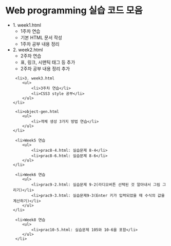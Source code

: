 # Web programming 실습 코드 모음
<!DOCTYPE html>
<head></head>
<body>
<ul>
    <li>1. week1.html
        <ul>
            <li>1주차 연습</li>
            <li>기본 HTML 문서 작성</li>
            <li>1주차 공부 내용 정리</li>
        </ul>
    </li>
    <li>2. week2.html
        <ul>
            <li>2주차 연습</li>
            <li>표, 링크, 시맨틱 태그 등 추가</li>
            <li>2주차 공부 내용 정리 추가</li>
        </ul>
    </li>

     <li>3. week3.html
        <ul>
            <li>3주차 연습</li>
            <li>CSS3 style 공부</li>
        </ul>
    </li>

     <li>object-gen.html
        <ul>
            <li>객체 생성 3가지 방법 연습</li>
        </ul>
    </li>

     <li>Week5 연습
        <ul>
            <li>prac8-4.html: 실습문제 8-4</li>
            <li>prac8-6.html: 실습문제 8-6</li>
        </ul>
    </li>

     <li>Week6 연습
        <ul>
            <li>prac9-2.html: 실습문제 9-2(라디오버튼 선택된 것 알아내서 그림 그리기)</li>
            <li>prac9-3.html: 실습문제9-3(Enter 키가 입력되었을 때 수식의 값을 계산하기)</li>
        </ul>
    </li>

     <li>Week8 연습
        <ul>
            <li>prac10-5.html: 실습문제 105와 10-6을 포함</li>
        </ul>
     </li>
</body>
</html> 
